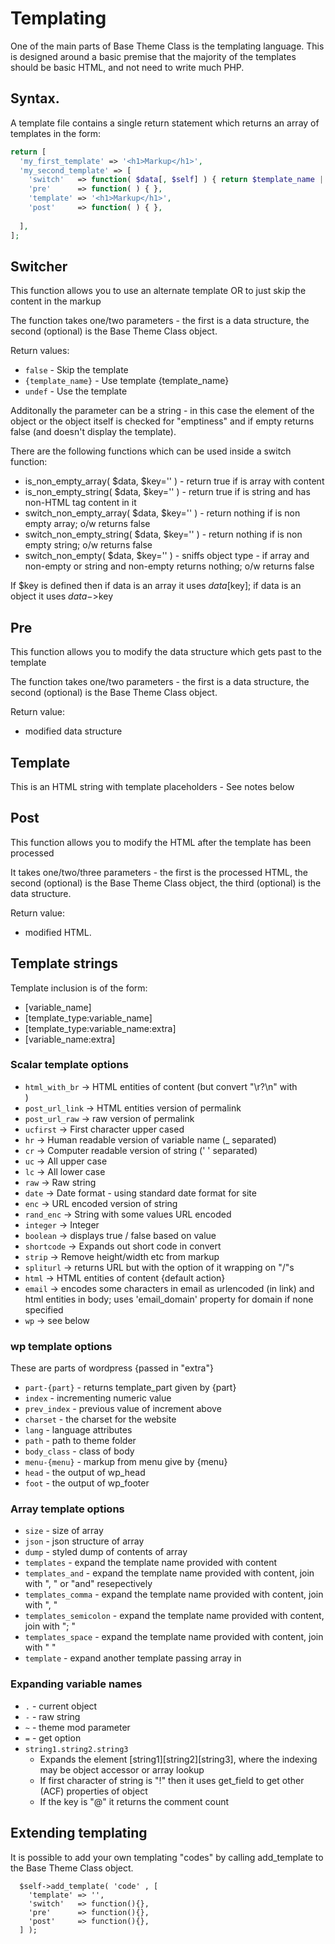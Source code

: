 # Templating

One of the main parts of Base Theme Class is the templating language.
This is designed around a basic premise that the majority of the templates
should be basic HTML, and not need to write much PHP.

## Syntax.

A template file contains a single return statement which returns an array of
templates in the form:

``` php
return [
  'my_first_template' => '<h1>Markup</h1>',
  'my_second_template' => [
    'switch'   => function( $data[, $self] ) { return $template_name || false || undef },
    'pre'      => function( ) { },
    'template' => '<h1>Markup</h1>',
    'post'     => function( ) { },
  
  ],
];
```

## Switcher

This function allows you to use an alternate template OR to just skip the content in the markup

The function takes one/two parameters - the first is a data structure, the second (optional) is the Base Theme Class object.


Return values:

 * `false` - Skip the template
 * `{template_name}` - Use template {template_name}
 * `undef` - Use the template

Additonally the parameter can be a string - in this case the element of the object or the object itself is checked for "emptiness"
and if empty returns false (and doesn't display the template).

There are the following functions which can be used inside a switch function:

 * is_non_empty_array( $data, $key='' ) - return true if is array with content
 * is_non_empty_string( $data, $key='' ) - return true if is string and has non-HTML tag content in it
 * switch_non_empty_array( $data, $key='' ) - return nothing if is non empty array; o/w returns false
 * switch_non_empty_string( $data, $key='' ) - return nothing if is non empty string; o/w returns false
 * switch_non_empty( $data, $key='' ) - sniffs object type - if array and non-empty or string and non-empty returns nothing; o/w returns false

If $key is defined then if data is an array it uses $data[$key]; if data is an object it uses $data->$key

## Pre

This function allows you to modify the data structure which gets past to the template

The function takes one/two parameters - the first is a data structure, the second (optional) is the Base Theme Class object.

Return value:
 * modified data structure

## Template

This is an HTML string with template placeholders - See notes below

## Post

This function allows you to modify the HTML after the template has been processed

It takes one/two/three parameters - the first is the processed HTML, the second (optional) is the Base Theme Class object, the third (optional) is the data structure.

Return value:
 * modified HTML.
 
## Template strings
 
Template inclusion is of the form:
 
 * [variable_name]
 * [template_type:variable_name]
 * [template_type:variable_name:extra]
 * [variable_name:extra]
 
### Scalar template options

 * `html_with_br`  -> HTML entities of content (but convert "\r?\n" with <br />)
 * `post_url_link` -> HTML entities version of permalink
 * `post_url_raw`  -> raw version of permalink
 * `ucfirst` -> First character upper cased
 * `hr` -> Human readable version of variable name (_ separated)
 * `cr` -> Computer readable version of string (' ' separated)
 * `uc` -> All upper case
 * `lc` -> All lower case
 * `raw` -> Raw string
 * `date` -> Date format - using standard date format for site
 * `enc` -> URL encoded version of string
 * `rand_enc` -> String with some values URL encoded
 * `integer` -> Integer
 * `boolean` -> displays true / false based on value
 * `shortcode` -> Expands out short code in convert
 * `strip` -> Remove height/width etc from markup
 * `spliturl` -> returns URL but with the option of it wrapping on "/"s
 * `html` -> HTML entities of content {default action}
 * `email` -> encodes some characters in email as urlencoded (in link) and html entities in body; uses 'email_domain' property for domain if none specified
 * `wp` -> see below


### wp template options

These are parts of wordpress {passed in "extra"}

 * `part-{part}` - returns template_part given by {part}
 * `index` - incrementing numeric value
 * `prev_index` - previous value of increment above
 * `charset` - the charset for the website
 * `lang` - language attributes
 * `path` - path to theme folder
 * `body_class` - class of body
 * `menu-{menu}` - markup from menu give by {menu}
 * `head` - the output of wp_head
 * `foot` - the output of wp_footer

### Array template options

 * `size` - size of array
 * `json` - json structure of array
 * `dump` - styled dump of contents of array
 * `templates` - expand the template name provided with content
 * `templates_and` - expand the template name provided with content, join with ", " or "and" resepectively
 * `templates_comma` - expand the template name provided with content, join with ", "
 * `templates_semicolon` - expand the template name provided with content, join with "; "
 * `templates_space` - expand the template name provided with content, join with " "
 * `template` - expand another template passing array in
 
### Expanding variable names

 * `.` - current object
 * `-` - raw string
 * `~` - theme mod parameter
 * `=` - get option
 * `string1.string2.string3`
    * Expands the element [string1][string2][string3], where the indexing may be object accessor or array lookup
    * If first character of string is "!" then it uses get_field to get other (ACF) properties of object
    * If the key is "@" it returns the comment count
    
## Extending templating

It is possible to add your own templating "codes" by calling add_template to the Base Theme Class object.

```
  $self->add_template( 'code' , [
    'template' => '',
    'switch'   => function(){},
    'pre'      => function(){},
    'post'     => function(){},
  ] );
```
